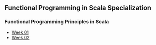 ## Functional Programming in Scala Specialization

### Functional Programming Principles in Scala

- [Week 01](week-01)
- [Week 02](week-02)